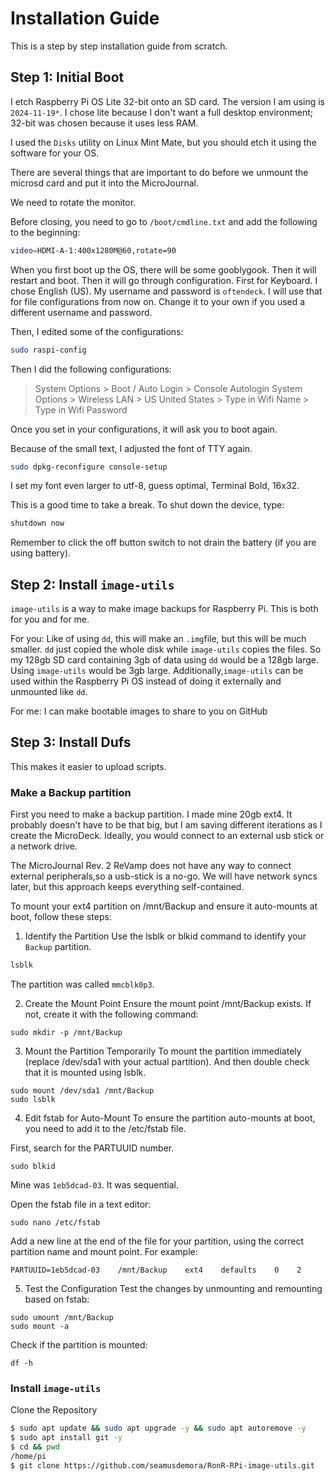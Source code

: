 # Installation Guide

This is a step by step installation guide from scratch.

## Step 1: Initial Boot

I etch Raspberry Pi OS Lite 32-bit onto an SD card. The version I am using is `2024-11-19*`. I chose lite because I don't want a full desktop environment; 32-bit was chosen because it uses less RAM.

I used the `Disks` utility on Linux Mint Mate, but you should etch it using the software for your OS. 

There are several things that are important to do before we unmount the microsd card and put it into the MicroJournal.

We need to rotate the monitor. 

Before closing, you need to go to `/boot/cmdline.txt` and add the following to the beginning:

```sh
video=HDMI-A-1:400x1280M@60,rotate=90 
```

When you first boot up the OS, there will be some gooblygook. Then it will restart and boot. Then it will go through configuration. First for Keyboard. I chose English (US). My username and password is `oftendeck`. I will use that for file configurations from now on. Change it to your own if you used a different username and password.

Then, I edited some of the configurations:

```sh
sudo raspi-config
```

Then I did the following configurations:
> System Options > Boot / Auto Login > Console Autologin
> System Options > Wireless LAN > US United States > Type in Wifi Name > Type in Wifi Password

Once you set in your configurations, it will ask you to boot again.

Because of the small text, I adjusted the font of TTY again.

```sh
sudo dpkg-reconfigure console-setup
```

I set my font even larger to utf-8, guess optimal, Terminal Bold, 16x32.

This is a good time to take a break. To shut down the device, type:

```sh
shutdown now
```

Remember to click the off button switch to not drain the battery (if you are using battery).

## Step 2: Install `image-utils`

`image-utils` is a way to make image  backups for Raspberry Pi. This is both for you and for me. 

For you:
Like of using `dd`, this will make an `.img`file, but this will be much smaller. `dd` just copied the whole disk while `image-utils` copies the files. So my 128gb SD card containing 3gb of data using `dd` would be a 128gb large. Using `image-utils` would be 3gb large. Additionally,`image-utils` can be used within the Raspberry Pi OS instead of doing it externally and unmounted like `dd`.

For me:
I can make bootable images to share to you on GitHub
## Step 3: Install Dufs
This makes it easier to upload scripts.

### Make a Backup partition

First you need to make a backup partition. I made mine 20gb ext4. It probably doesn't have to be that big, but I am saving different iterations as I create the MicroDeck. Ideally, you would connect to an external usb stick or a network drive. 

The MicroJournal Rev. 2 ReVamp does not have any way to connect external peripherals,so a usb-stick is a no-go. We will have network syncs later, but this approach keeps everything self-contained.

To mount your ext4 partition on /mnt/Backup and ensure it auto-mounts at boot, follow these steps:

1. Identify the Partition
Use the lsblk or blkid command to identify your `Backup` partition.

```sh
lsblk
```

The partition was called `mmcblk0p3`.


2. Create the Mount Point
Ensure the mount point /mnt/Backup exists. If not, create it with the following command:

```
sudo mkdir -p /mnt/Backup
```

3. Mount the Partition Temporarily
To mount the partition immediately (replace /dev/sda1 with your actual partition). And then double check that it is mounted using lsblk.

```
sudo mount /dev/sda1 /mnt/Backup
sudo lsblk
```

4. Edit fstab for Auto-Mount
To ensure the partition auto-mounts at boot, you need to add it to the /etc/fstab file.

First, search for the PARTUUID number.

```
sudo blkid
```

Mine was `1eb5dcad-03`. It was sequential.

Open the fstab file in a text editor:

```
sudo nano /etc/fstab
```

Add a new line at the end of the file for your partition, using the correct partition name and mount point. For example:

```
PARTUUID=1eb5dcad-03    /mnt/Backup    ext4    defaults    0    2
```

5. Test the Configuration
Test the changes by unmounting and remounting based on fstab:

```
sudo umount /mnt/Backup
sudo mount -a
```

Check if the partition is mounted:

```
df -h
```

### Install `image-utils`

Clone the Repository

```sh
$ sudo apt update && sudo apt upgrade -y && sudo apt autoremove -y
$ sudo apt install git -y
$ cd && pwd
/home/pi
$ git clone https://github.com/seamusdemora/RonR-RPi-image-utils.git
```
